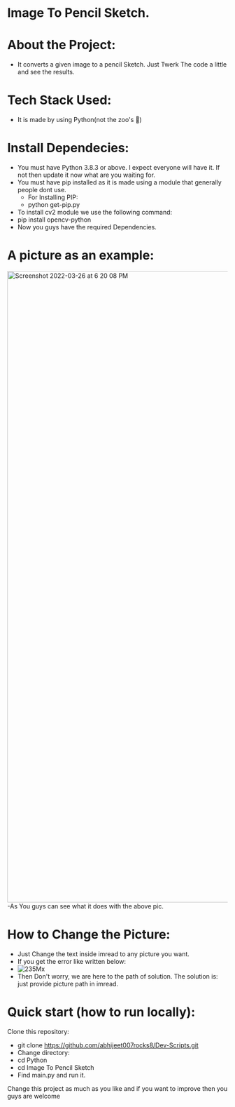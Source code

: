 # Image To Pencil Sketch.

# About the Project:
  - It converts a given image to a pencil Sketch. Just Twerk The code a little and see the results.

# Tech Stack Used:
  - It is made by using Python(not the zoo's 🥲)

# Install Dependecies:
  - You must have Python 3.8.3 or above. I expect everyone will have it. If not then update it now what are you waiting for.
  - You must have pip installed as it is made using a module that generally people dont use.
     - For Installing PIP:
     - python get-pip.py
  - To install cv2 module we use the following command:
   - pip install opencv-python
  - Now you guys have the required Dependencies.

# A picture as an example:
<img width="1440" alt="Screenshot 2022-03-26 at 6 20 08 PM" src="https://user-images.githubusercontent.com/77090462/160240634-15ba5581-9986-4e29-828f-30e0a38d55ff.png">
  -As You guys can see what it does with the above pic.

# How to Change the Picture:
  - Just Change the text inside imread to any picture you want.
  - If you get the error like written below:
  - ![235Mx](https://user-images.githubusercontent.com/77090462/160240790-0d2213f5-814e-46a5-907b-7bc36943129f.png)
  - Then Don't worry, we are here to the path of solution. The solution is: just provide picture path in imread.

# Quick start (how to run locally):

Clone this repository:
- git clone https://github.com/abhijeet007rocks8/Dev-Scripts.git
- Change directory:
- cd Python
- cd Image To Pencil Sketch
- Find main.py and run it.

Change this project as much as you like and if you want to improve then you guys are welcome
